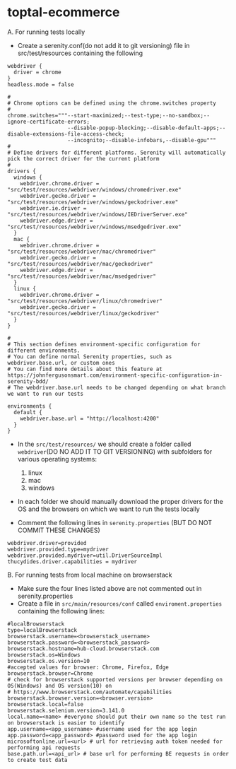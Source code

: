 # toptal-ecommerce

A. For running tests locally
* Create a serenity.conf(do not add it to git versioning) file in src/test/resources containing the following
````
webdriver {
  driver = chrome
}
headless.mode = false

#
# Chrome options can be defined using the chrome.switches property
#
chrome.switches="""--start-maximized;--test-type;--no-sandbox;--ignore-certificate-errors;
                   --disable-popup-blocking;--disable-default-apps;--disable-extensions-file-access-check;
                   --incognito;--disable-infobars,--disable-gpu"""
#
# Define drivers for different platforms. Serenity will automatically pick the correct driver for the current platform
#
drivers {
  windows {
    webdriver.chrome.driver = "src/test/resources/webdriver/windows/chromedriver.exe"
    webdriver.gecko.driver = "src/test/resources/webdriver/windows/geckodriver.exe"
    webdriver.ie.driver = "src/test/resources/webdriver/windows/IEDriverServer.exe"
    webdriver.edge.driver = "src/test/resources/webdriver/windows/msedgedriver.exe"
  }
  mac {
    webdriver.chrome.driver = "src/test/resources/webdriver/mac/chromedriver"
    webdriver.gecko.driver = "src/test/resources/webdriver/mac/geckodriver"
    webdriver.edge.driver = "src/test/resources/webdriver/mac/msedgedriver"
  }
  linux {
    webdriver.chrome.driver = "src/test/resources/webdriver/linux/chromedriver"
    webdriver.gecko.driver = "src/test/resources/webdriver/linux/geckodriver"
  }
}

#
# This section defines environment-specific configuration for different environments.
# You can define normal Serenity properties, such as webdriver.base.url, or custom ones
# You can find more details about this feature at https://johnfergusonsmart.com/environment-specific-configuration-in-serenity-bdd/
# The webdriver.base.url needs to be changed depending on what branch we want to run our tests

environments {
  default {
    webdriver.base.url = "http://localhost:4200"
  }
}
````

* In the ````src/test/resources/```` we should create a folder called ````webdriver````(DO NO ADD IT TO GIT VERSIONING) with subfolders for various operating systems:
  1. linux
  2. mac
  3. windows

* In each folder we should manually download the proper drivers for the OS and the browsers on which we want to run the tests locally

* Comment the following lines in ````serenity.properties```` (BUT DO NOT COMMIT THESE CHANGES)
````
webdriver.driver=provided
webdriver.provided.type=mydriver
webdriver.provided.mydriver=util.DriverSourceImpl
thucydides.driver.capabilities = mydriver
````

B. For running tests from local machine on browserstack
* Make sure the four lines listed above are not commented out in serenity.properties
* Create a file in ````src/main/resources/conf```` called ````enviroment.properties```` containing the following lines:
````
#localBrowserstack
type=localBrowserstack
browserstack.username=<browserstack_username>
browserstack.password=<browserstack_password>
browserstack.hostname=hub-cloud.browserstack.com
browserstack.os=Windows
browserstack.os.version=10
#accepted values for browser: Chrome, Firefox, Edge
browserstack.browser=Chrome
# check for browserstack supported versions per browser depending on OS(Windows) and OS version(10) on 
# https://www.browserstack.com/automate/capabilities
browserstack.browser.version=<browser.version>
browserstack.local=false
browserstack.selenium.version=3.141.0
local.name=<name> #everyone should put their own name so the test run on browserstack is easier to identify
app.username=<app_username> #username used for the app login
app.password=<app_password> #password used for the app login
microsoftonline.url=<url> # url for retrieving auth token needed for performing api requests
base.path.url=<api_url> # base url for performing BE requests in order to create test data
````
